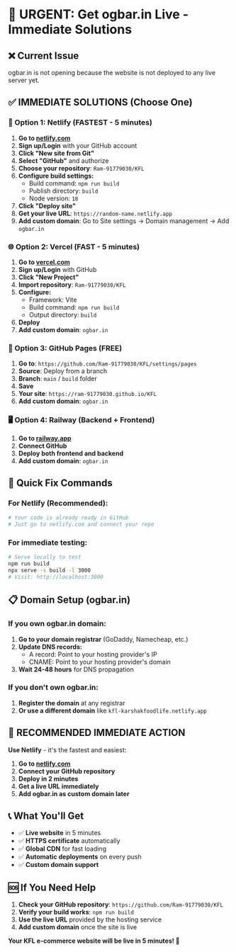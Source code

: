 # 🚨 URGENT: Get ogbar.in Live - Immediate Solutions

## ❌ Current Issue
ogbar.in is not opening because the website is not deployed to any live server yet.

## ✅ IMMEDIATE SOLUTIONS (Choose One)

### 🚀 Option 1: Netlify (FASTEST - 5 minutes)

1. **Go to [netlify.com](https://netlify.com)**
2. **Sign up/Login** with your GitHub account
3. **Click "New site from Git"**
4. **Select "GitHub"** and authorize
5. **Choose your repository**: `Ram-91779030/KFL`
6. **Configure build settings:**
   - Build command: `npm run build`
   - Publish directory: `build`
   - Node version: `18`
7. **Click "Deploy site"**
8. **Get your live URL**: `https://random-name.netlify.app`
9. **Add custom domain**: Go to Site settings → Domain management → Add `ogbar.in`

### 🌐 Option 2: Vercel (FAST - 5 minutes)

1. **Go to [vercel.com](https://vercel.com)**
2. **Sign up/Login** with GitHub
3. **Click "New Project"**
4. **Import repository**: `Ram-91779030/KFL`
5. **Configure:**
   - Framework: Vite
   - Build command: `npm run build`
   - Output directory: `build`
6. **Deploy**
7. **Add custom domain**: `ogbar.in`

### 📱 Option 3: GitHub Pages (FREE)

1. **Go to**: `https://github.com/Ram-91779030/KFL/settings/pages`
2. **Source**: Deploy from a branch
3. **Branch**: `main` / `build` folder
4. **Save**
5. **Your site**: `https://ram-91779030.github.io/KFL`
6. **Add custom domain**: `ogbar.in`

### 🖥️ Option 4: Railway (Backend + Frontend)

1. **Go to [railway.app](https://railway.app)**
2. **Connect GitHub**
3. **Deploy both frontend and backend**
4. **Add custom domain**: `ogbar.in`

## 🔧 Quick Fix Commands

### For Netlify (Recommended):
```bash
# Your code is already ready in GitHub
# Just go to netlify.com and connect your repo
```

### For immediate testing:
```bash
# Serve locally to test
npm run build
npx serve -s build -l 3000
# Visit: http://localhost:3000
```

## 📋 Domain Setup (ogbar.in)

### If you own ogbar.in domain:
1. **Go to your domain registrar** (GoDaddy, Namecheap, etc.)
2. **Update DNS records:**
   - A record: Point to your hosting provider's IP
   - CNAME: Point to your hosting provider's domain
3. **Wait 24-48 hours** for DNS propagation

### If you don't own ogbar.in:
1. **Register the domain** at any registrar
2. **Or use a different domain** like `kfl-karshakfoodlife.netlify.app`

## 🎯 RECOMMENDED IMMEDIATE ACTION

**Use Netlify** - it's the fastest and easiest:

1. **Go to [netlify.com](https://netlify.com)**
2. **Connect your GitHub repository**
3. **Deploy in 2 minutes**
4. **Get a live URL immediately**
5. **Add ogbar.in as custom domain later**

## 📞 What You'll Get

- ✅ **Live website** in 5 minutes
- ✅ **HTTPS certificate** automatically
- ✅ **Global CDN** for fast loading
- ✅ **Automatic deployments** on every push
- ✅ **Custom domain support**

## 🆘 If You Need Help

1. **Check your GitHub repository**: `https://github.com/Ram-91779030/KFL`
2. **Verify your build works**: `npm run build`
3. **Use the live URL** provided by the hosting service
4. **Add custom domain** once the site is live

**Your KFL e-commerce website will be live in 5 minutes! 🚀**
